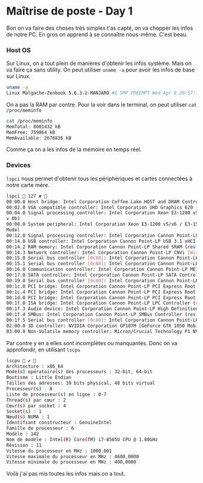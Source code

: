 # Maîtrise de poste - Day 1
Bon on va faire des choses très simples t'as capté, on va chopper les infos de notre PC. En gros on apprend à se connaître nous-même. C'est beau.
### Host OS
Sur Linux, on a tout plein de manières d'obtenir les infos système. Mais on va faire ça sans utility. 
On peut utiliser `uname -a` pour avoir les infos de base sur Linux.
```bash
uname -a
Linux Malgache-Zenbook 5.6.3-2-MANJARO #1 SMP PREEMPT Wed Apr 8 20:57:18 UTC 2020 x86_64 GNU/Linux
```
On a pas la RAM par contre. Pour la voir dans le terminal, on peut utiliser `cat /proc/meminfo`
```bash
cat /proc/meminfo
MemTotal: 8001432 kB  
MemFree: 759864 kB  
MemAvailable: 2676836 kB
```
Comme ça on a les infos de la mémoire en temps réel.
### Devices
`lspci` nous permet d'obtenir tous les périphériques et cartes connectées à notre carte mère.
```bash
lspci  127 ✘   
00:00.0 Host bridge: Intel Corporation Coffee Lake HOST and DRAM Controller (rev 0b)  
00:02.0 VGA compatible controller: Intel Corporation UHD Graphics 620 (Whiskey Lake)  
00:04.0 Signal processing controller: Intel Corporation Xeon E3-1200 v5/E3-1500 v5/6th Gen Core Processor Thermal Subsystem (re  
v 0b)  
00:08.0 System peripheral: Intel Corporation Xeon E3-1200 v5/v6 / E3-1500 v5 / 6th/7th/8th Gen Core Processor Gaussian Mixture  
Model  
00:12.0 Signal processing controller: Intel Corporation Cannon Point-LP Thermal Controller (rev 30)  
00:14.0 USB controller: Intel Corporation Cannon Point-LP USB 3.1 xHCI Controller (rev 30)  
00:14.2 RAM memory: Intel Corporation Cannon Point-LP Shared SRAM (rev 30)  
00:14.3 Network controller: Intel Corporation Cannon Point-LP CNVi [Wireless-AC] (rev 30)  
00:15.0 Serial bus controller [0c80]: Intel Corporation Cannon Point-LP Serial IO I2C Controller #0 (rev 30)  
00:15.1 Serial bus controller [0c80]: Intel Corporation Cannon Point-LP Serial IO I2C Controller #1 (rev 30)  
00:16.0 Communication controller: Intel Corporation Cannon Point-LP MEI Controller #1 (rev 30)  
00:17.0 SATA controller: Intel Corporation Cannon Point-LP SATA Controller [AHCI Mode] (rev 30)  
00:19.0 Serial bus controller [0c80]: Intel Corporation Cannon Point-LP Serial IO I2C Host Controller (rev 30)  
00:1c.0 PCI bridge: Intel Corporation Cannon Point-LP PCI Express Root Port #1 (rev f0)  
00:1c.4 PCI bridge: Intel Corporation Cannon Point-LP PCI Express Root Port #5 (rev f0)  
00:1d.0 PCI bridge: Intel Corporation Cannon Point-LP PCI Express Root Port #13 (rev f0)  
00:1f.0 ISA bridge: Intel Corporation Cannon Point-LP LPC Controller (rev 30)  
00:1f.3 Audio device: Intel Corporation Cannon Point-LP High Definition Audio Controller (rev 30)  
00:1f.4 SMBus: Intel Corporation Cannon Point-LP SMBus Controller (rev 30)  
00:1f.5 Serial bus controller [0c80]: Intel Corporation Cannon Point-LP SPI Controller (rev 30)  
02:00.0 3D controller: NVIDIA Corporation GP107M [GeForce GTX 1050 Mobile] (rev a1)  
03:00.0 Non-Volatile memory controller: Micron/Crucial Technology P1 NVMe PCIe SSD (rev 03)
```
Par contre y en a elles sont incomplètes ou manquantes. Donc on va approfondir, en utilisant `lscpu`
```bash
lscpu  ✔   
Architecture : x86_64  
Mode(s) opératoire(s) des processeurs : 32-bit, 64-bit  
Boutisme : Little Endian  
Tailles des adresses: 39 bits physical, 48 bits virtual  
Processeur(s) : 8  
Liste de processeur(s) en ligne : 0-7  
Thread(s) par cœur : 2  
Cœur(s) par socket : 4  
Socket(s) : 1  
Nœud(s) NUMA : 1  
Identifiant constructeur : GenuineIntel  
Famille de processeur : 6  
Modèle : 142  
Nom de modèle : Intel(R) Core(TM) i7-8565U CPU @ 1.80GHz  
Révision : 11  
Vitesse du processeur en MHz : 1000.001  
Vitesse maximale du processeur en MHz : 4600,0000  
Vitesse minimale du processeur en MHz : 400,0000
```
Voilà j'ai pas mis toutes les infos mais on a tout.
<!--stackedit_data:
eyJoaXN0b3J5IjpbLTM0NjA4MjcxOSwxMjk4Nzk1MTE4LC0xNz
YzMDQ4NTMzLC0yMDg4NzQ2NjEyXX0=
-->